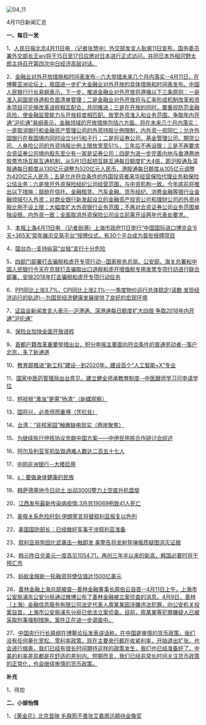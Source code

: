 ![04_11](F:\学习资料\局势分析\每日新闻汇总\2018\04_11.JPG)

4月11日新闻汇总

**一、每日一发**

1、[人民日报北京4月11日电  （记者张慧中）外交部发言人耿爽11日宣布，国务委员兼外交部长王wy将于15日至17日应邀对日本进行正式访问，并同日本外相河野太郎主持召开第四次中日经济高层对话。](http://paper.people.com.cn/rmrb/html/2018-04/12/nw.D110000renmrb_20180412_7-02.htm)

2、[金融业对外开放措施和时间表发布--六大举措未来几个月内落实--4月11日，在博鳌亚洲论坛上，我国进一步扩大金融业对外开放的具体措施和时间表发布。中国人民银行行长易纲表示，下一步，推进金融业对外开放将遵循以下三条原则：一是准入前国民待遇和负面清单管理；二是金融业对外开放将与汇率形成机制改革和资本项目可兑换改革进程相互配合，共同推进；三是在开放的同时，要重视防范金融风险，使金融监管能力与开放程度相匹配。放宽外资准入和业务范围，争取年内开通“沪伦通”易纲表示，金融领域的开放措施包括六方面，将在未来几个月内落实：一是取消银行和金融资产管理公司的外资持股比例限制，内外资一视同仁；允许外国银行在我国境内同时设立分行和子行；二是将证券公司、基金管理公司、期货公司、人身险公司的外资持股比例上限放宽至51%，三年后不再设限；三是不再要求合资证券公司境内股东至少有一家是证券公司；四是为进一步完善内地与香港两地股票市场互联互通机制，从5月1日起把互联互通每日额度扩大4倍，即沪股通及深股通每日额度从130亿元调整为520亿元人民币，港股通每日额度从105亿元调整为420亿元人民币；五是允许符合条件的外国投资者来华经营保险代理业务和保险公估业务；六是放开外资保险经纪公司经营范围，与中资机构一致。今年底前将推出以下措施：鼓励在信托、金融租赁、汽车金融、货币经纪、消费金融等银行业金融领域引入外资；对商业银行新发起设立的金融资产投资公司和理财公司的外资持股比例不设上限；大幅度扩大外资银行业务范围；不再对合资证券公司业务范围单独设限，内外资一致；全面取消外资保险公司设立前需开设两年代表处要求。](http://paper.people.com.cn/rmrb/html/2018-04/12/nw.D110000renmrb_20180412_3-03.htm)

3、[本报上海4月11日电  （记者励漪）上海市政府11日举行“中国国际进口博览会‘6天+365天’常年展示交易平台”授牌仪式，有30个平台成为首批授牌项目](http://paper.people.com.cn/rmrb/html/2018-04/12/nw.D110000renmrb_20180412_4-03.htm)

4、[国台办--支持纵容“台独”言行十分危险](http://paper.people.com.cn/rmrb/html/2018-04/11/nw.D110000renmrb_20180411_2-02.htm)

5、[四部门部署打击骗税和虚开专项行动--国家税务总局、公安部、海关总署和中国人民银行今天在京就打击骗取出口退税和虚开增值税专用发票专项行动进行联合部署，安排2018年打击骗税和虚开专项行动任务](http://paper.people.com.cn/rmrb/html/2018-04/12/nw.D110000renmrb_20180412_4-09.htm)

6、[PPI同比上涨3.7%，CPI同比上涨2.1%--一季度物价运行总体稳定(读数·发现经济运行的轨迹)--为国民经济健康发展提供了良好的宏观环境](http://paper.people.com.cn/rmrb/html/2018-04/12/nw.D110000renmrb_20180412_1-10.htm)

7、[证监会新闻发言人表示--沪港通、深港通每日额度扩大四倍 争取2018年内开通“沪伦通”](http://paper.people.com.cn/rmrb/html/2018-04/12/nw.D110000renmrb_20180412_3-10.htm)

8、[保险业加快全面开放进程](http://paper.people.com.cn/rmrb/html/2018-04/12/nw.D110000renmrb_20180412_2-10.htm)

9、[首都户籍改革重要举措出台，积分申报主要面向符合条件的普通劳动者--落户北京，多了新通道](http://paper.people.com.cn/rmrb/html/2018-04/12/nw.D110000renmrb_20180412_1-11.htm)

10、[教育部推进“新工科”建设--到2020年，建设百个“人工智能+X”专业](http://paper.people.com.cn/rmrb/html/2018-04/12/nw.D110000renmrb_20180412_2-12.htm)

11、[国家中医药管理局出台意见，建立健全师承教育制度--中医跟师学习可申请学位](http://paper.people.com.cn/rmrb/html/2018-04/12/nw.D110000renmrb_20180412_2-13.htm)

12、[短视频“激浊”更需“扬清”（新媒观察）](http://paper.people.com.cn/rmrb/html/2018-04/12/nw.D110000renmrb_20180412_3-14.htm)

13、[国将兴，必贵师而重傅（凭栏处）](http://paper.people.com.cn/rmrb/html/2018-04/12/nw.D110000renmrb_20180412_2-18.htm)

14、[台湾：“非核家园”触礁缺电现实（两岸聚焦）](http://paper.people.com.cn/rmrb/html/2018-04/12/nw.D110000renmrb_20180412_1-20.htm)

15、[为继续执行伊核协议贡献中国方案——中伊民用核合作研讨会综述](http://paper.people.com.cn/rmrb/html/2018-04/12/nw.D110000renmrb_20180412_4-21.htm)

16、[阿尔及利亚军机坠毁遇难人数达二百五十七人](http://paper.people.com.cn/rmrb/html/2018-04/12/nw.D110000renmrb_20180412_5-21.htm)

17、[中刚非洲银行--大楼启用](http://paper.people.com.cn/rmrb/html/2018-04/12/nw.D110000renmrb_20180412_3-22.htm)

18、[x：要做身体健康的民族](http://news.163.com/18/0411/21/DF51PFNF00018AOQ.html)

19、[韩萨德基地今日动土 出动3000警力上空直升机盘旋](http://news.163.com/18/0412/03/DF5OL9NM0001875O.html)

20、[江西发布最新传染病疫情:3月共19069例致41人死亡](http://news.163.com/18/0412/02/DF5ID2UO00018AOP.html)

21、[美俄关系危险时刻:伊朗誓言将替叙利亚报复以色列](http://news.163.com/18/0412/07/DF63E2RM000187VE.html)

22、[美国国防部长：已经做好军事干涉叙利亚准备](http://news.163.com/18/0412/05/DF5V2MM2000187R2.html)

23、[叙利亚局势因化武袭击一触即发 美警告将发射导弹俄质疑图消灭证据](http://www.zaobao.com/news/world/story20180412-850079)

24、[韩元昨日兑美元一度高见1054.71，再创三年半以来的新高，韩国必要时将干预汇市](http://www.zaobao.com/finance/world/story20180404-848040)

25、[蚂蚁金服新一轮融资将使估值达1500亿美元](http://www.ftchinese.com/story/001077119)

26、[善林金融上海总部被查--善林金融董事长周伯云自首--4月11日上午，上海市公安局浦东公安分局通过微博公布了善林金融被立案侦查的消息。4月9日，善林（上海）金融信息服务有限公司法定代表人周某某因涉嫌违法犯罪，向公安机关投案自首，上海市公安局浦东分局已依法立案侦查。目前，周某某等犯罪嫌疑人已被采取刑事强制措施，案件正在进一步调查中。](http://news.sina.com.cn/o/2018-04-11/doc-ifyzeyqa6165970.shtml)

27、[中国央行行长易纲在博鳌论坛发表讲话称，在中国是审慎的货币政策，我们没有任何量化宽松、零利率政策，现在主要央行都在收紧利率，开始退出扩张，也会进行缩表，我们已经有很长时间期待这样的政策发生，我们也已经准备好了。中美的利率差异都是在舒适的差别内。短期而言，我们已经非常长时间关注货币政策的正常化，也会继续审慎的货币政策。](http://www.sohu.com/a/227975189_777433)



**补充**

1、待加



**二、小娱怡情**

1、[《黄金花》北京首映 毛舜筠不畏张艾嘉周迅期待金像奖](http://movie.67.com/scene/2018/04/11/914210.html)